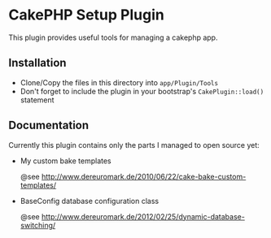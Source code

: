 # CakePHP Setup Plugin

This plugin provides useful tools for managing a cakephp app.

## Installation

* Clone/Copy the files in this directory into `app/Plugin/Tools`
* Don't forget to include the plugin in your bootstrap's `CakePlugin::load()` statement

## Documentation

Currently this plugin contains only the parts I managed to open source yet:

* My custom bake templates

  @see http://www.dereuromark.de/2010/06/22/cake-bake-custom-templates/
	
* BaseConfig database configuration class

  @see http://www.dereuromark.de/2012/02/25/dynamic-database-switching/